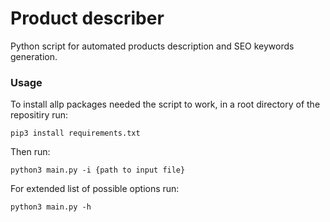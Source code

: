 # Product describer

Python script for automated products description and SEO keywords generation.

### Usage

To install allp packages needed the script to work, in a root directory of the repositiry run:
  
`pip3 install requirements.txt`

Then run:

`python3 main.py -i {path to input file}`

For extended list of possible options run:

`python3 main.py -h`
